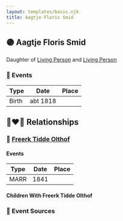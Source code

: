 ```yaml
---
layout: templates/basic.njk
title: Aagtje Floris Smid
---
```

## 🟣 Aagtje Floris Smid

Daughter of [Living Person](/people/4/45597600) and [Living Person](/people/8/87985942)

### 📆 Events

Type | Date | Place
------ | ------ | ------
Birth | abt 1818 |

## 👩‍❤️‍👨 Relationships

### 🔵 [Freerk Tidde Olthof](/people/1/17887459)

#### Events

Type | Date | Place
------ | ------ | ------
MARR | 1841 |
#### Children With Freerk Tidde Olthof
### 📰 Event Sources
